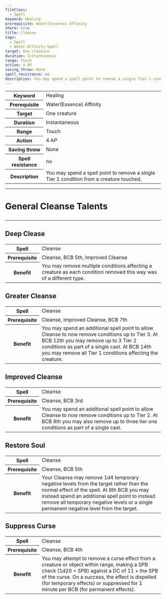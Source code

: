 ```yaml
---
fileClass:
  - Spell
keyword: Healing
prerequisite: Water(Essence) Affinity
share: true
title: Cleanse
tags:
  - Spell
  - Water-Affinity-Spell
target: One creature
duration: Instantaneous
range: Touch
action: 4 AP
saving_throw: None
spell_resistance: no
description: You may spend a spell point to remove a single Tier 1 condition from a creature touched.
---
```


<p><span dir="ltr" style="overflow-x: auto;"><table><tbody><tr><th dir="ltr">Keyword</th><td dir="ltr">Healing</td></tr><tr><th dir="ltr">Prerequisite</th><td dir="ltr">Water(Essence) Affinity</td></tr><tr><th dir="ltr">Target</th><td dir="ltr">One creature</td></tr><tr><th dir="ltr">Duration</th><td dir="ltr">Instantaneous</td></tr><tr><th dir="ltr">Range</th><td dir="ltr">Touch</td></tr><tr><th dir="ltr">Action</th><td dir="ltr">4 AP</td></tr><tr><th dir="ltr">Saving throw</th><td dir="ltr">None</td></tr><tr><th dir="ltr">Spell resistance</th><td dir="ltr">no</td></tr><tr><th dir="ltr">Description</th><td dir="ltr">You may spend a spell point to remove a single Tier 1 condition from a creature touched.</td></tr></tbody></table></span></p><span><span><hr></span></span><h1><span><p dir="auto">General Cleanse Talents</p></span></h1><span><span><hr></span></span><h2><span><p dir="auto">Deep Clease</p></span></h2><p><span dir="ltr" style="overflow-x: auto;"><table><tbody><tr><th dir="ltr">Spell</th><td dir="ltr">Cleanse</td></tr><tr><th dir="ltr">Prerequisite</th><td dir="ltr">Cleanse, BCB 5th, Improved Cleanse</td></tr><tr><th dir="ltr">Benefit</th><td dir="ltr">You may remove multiple conditions affecting a creature as each condition removed this way was of a different type.</td></tr></tbody></table></span></p><h2><span><p dir="auto">Greater Cleanse</p></span></h2><p><span dir="ltr" style="overflow-x: auto;"><table><tbody><tr><th dir="ltr">Spell</th><td dir="ltr">Cleanse</td></tr><tr><th dir="ltr">Prerequisite</th><td dir="ltr">Cleanse, Improved Cleanse, BCB 7th</td></tr><tr><th dir="ltr">Benefit</th><td dir="ltr">You may spend an additional spell point to allow Cleanse to now remove conditions up to Tier 3. At BCB 12th you may remove up to 3 Tier 2 conditions as part of a single cast. At BCB 14th you may remove all Tier 1 conditions affecting the creature.</td></tr></tbody></table></span></p><h2><span><p dir="auto">Improved Cleanse</p></span></h2><p><span dir="ltr" style="overflow-x: auto;"><table><tbody><tr><th dir="ltr">Spell</th><td dir="ltr">Cleanse</td></tr><tr><th dir="ltr">Prerequisite</th><td dir="ltr">Cleanse, BCB 3rd</td></tr><tr><th dir="ltr">Benefit</th><td dir="ltr">You may spend an additional spell point to allow Cleanse to now remove conditions up to Tier 2. At BCB 8th you may also remove up to three tier one conditions as part of a single cast.</td></tr></tbody></table></span></p><h2><span><p dir="auto">Restore Soul</p></span></h2><p><span dir="ltr" style="overflow-x: auto;"><table><tbody><tr><th dir="ltr">Spell</th><td dir="ltr">Cleanse</td></tr><tr><th dir="ltr">Prerequisite</th><td dir="ltr">Cleanse, BCB 5th</td></tr><tr><th dir="ltr">Benefit</th><td dir="ltr">Your Cleanse may remove 1d4 temporary negative levels from the target rather than the normal effect of the spell. At 8th BCB you may instead spend an additional spell point to instead remove all temporary negative levels or a single permanent negative level from the target.</td></tr></tbody></table></span></p><h2><span><p dir="auto">Suppress Curse</p></span></h2><p><span dir="ltr" style="overflow-x: auto;"><table><tbody><tr><th dir="ltr">Spell</th><td dir="ltr">Cleanse</td></tr><tr><th dir="ltr">Prerequisite</th><td dir="ltr">Cleanse, BCB 4th</td></tr><tr><th dir="ltr">Benefit</th><td dir="ltr">You may attempt to remove a curse effect from a creature or object within range, making a SPB check (1d20 + SPB) against a DC of 11 + the SPB of the curse. On a success, the effect is dispelled (for temporary effects) or suppressed for 1 minute per BCB (for permanent effects).</td></tr></tbody></table></span></p>